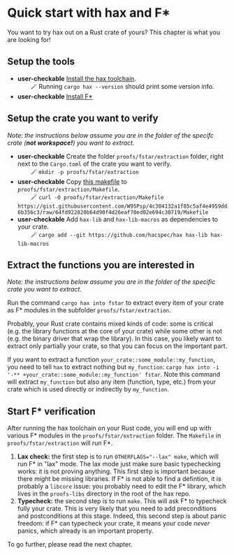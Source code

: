 # Quick start with hax and F*

You want to try hax out on a Rust crate of yours? This chapter is what you are looking for!

## Setup the tools

 - **user-checkable** [Install the hax toolchain](https://github.com/hacspec/hax?tab=readme-ov-file#installation).  
   <span style="margin-right:30px;"></span>🪄 Running `cargo hax --version` should print some version info.
 - **user-checkable** [Install F*](https://github.com/FStarLang/FStar/blob/master/INSTALL.md)

## Setup the crate you want to verify

*Note: the instructions below assume you are in the folder of the specifc crate (**not workspace!**) you want to extract.*

 - **user-checkable** Create the folder `proofs/fstar/extraction` folder, right next to the `Cargo.toml` of the crate you want to verify.  
   <span style="margin-right:30px;"></span>🪄 `mkdir -p proofs/fstar/extraction`
 - **user-checkable** Copy [this makefile](https://gist.github.com/W95Psp/4c304132a1f85c5af4e4959dd6b356c3) to `proofs/fstar/extraction/Makefile`.  
   <span style="margin-right:30px;"></span>🪄 `curl -O proofs/fstar/extraction/Makefile https://gist.githubusercontent.com/W95Psp/4c304132a1f85c5af4e4959dd6b356c3/raw/64fd922820b64d90f4d26eaf70ed02e694c30719/Makefile`
 - **user-checkable** Add `hax-lib` and `hax-lib-macros` as dependencies to your crate.  
   <span style="margin-right:30px;"></span>🪄 `cargo add --git https://github.com/hacspec/hax hax-lib hax-lib-macros`

## Extract the functions you are interested in

*Note: the instructions below assume you are in the folder of the
specific crate you want to extract.*

Run the command `cargo hax into fstar` to extract every item of your
crate as F* modules in the subfolder `proofs/fstar/extraction`.

Probably, your Rust crate contains mixed kinds of code: some is
critical (e.g. the library functions at the core of your crate) while
some other is not (e.g. the binary driver that wrap the library). In
this case, you likely want to extract only partially your crate, so
that you can focus on the important part.

If you want to extract a function
`your_crate::some_module::my_function`, you need to tell `hax` to
extract nothing but `my_function`: 
`cargo hax into -i '-** +your_crate::some_module::my_function' fstar`.
Note this command will extract `my_function` but also any item
(function, type, etc.) from your crate which is used directly or
indirectly by `my_function`.

## Start F* verification
After running the hax toolchain on your Rust code, you will end up
with various F* modules in the `proofs/fstar/extraction` folder. The
`Makefile` in `proofs/fstar/extraction` will run F*.

1. **Lax check:** the first step is to run `OTHERFLAGS="--lax" make`,
   which will run F* in "lax" mode. The lax mode just make sure basic
   typechecking works: it is not proving anything. This first step is
   important because there might be missing libraries. If F* is not
   able to find a defintion, it is probably a `libcore` issue: you
   probably need to edit the F* library, which lives in the
   `proofs-libs` directory in the root of the hax repo.
2. **Typecheck:** the second step is to run `make`. This will ask F*
   to typecheck fully your crate. This is very likely that you need to
   add preconditions and postconditions at this stage. Indeed, this
   second step is about panic freedom: if F* can typecheck your crate,
   it means your code *never* panics, which already is an important
   property.

To go further, please read the next chapter.
